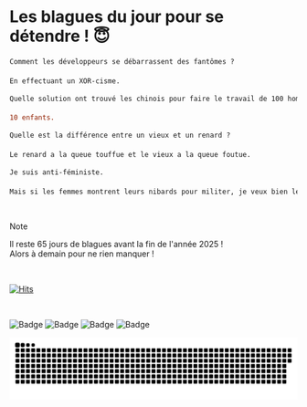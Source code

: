 
<h1>Les blagues du jour pour se détendre ! 😇</h1>

```diff
Comment les développeurs se débarrassent des fantômes ?

En effectuant un XOR-cisme.
```

```diff
Quelle solution ont trouvé les chinois pour faire le travail de 100 hommes ?

10 enfants.
```

```diff
Quelle est la différence entre un vieux et un renard ?

Le renard a la queue touffue et le vieux a la queue foutue.
```

```diff
Je suis anti-féministe.

Mais si les femmes montrent leurs nibards pour militer, je veux bien les soutenir.
```

<br/>

> [!NOTE]
> Il reste 65 jours de blagues avant la fin de l'année 2025 ! <br/>
> Alors à demain pour ne rien manquer !

<br/>


[![Hits](https://hits.seeyoufarm.com/api/count/incr/badge.svg?url=https%3A%2F%2Fgithub.com%2FClems02%2Fhit-counter&count_bg=%23003E80&title_bg=%235C9FE1&icon=powershell.svg&icon_color=%23FFFFFF&title=Visite&edge_flat=false)](https://hits.seeyoufarm.com)


<br/>


![Badge](https://img.shields.io/badge/Last%20updated%20on-white?style=for-the-badge&logo=clockify)   ![Badge](https://img.shields.io/badge/28/10-white?style=for-the-badge) ![Badge](https://img.shields.io/badge/at-white?style=for-the-badge) ![Badge](https://img.shields.io/badge/03:27-white?style=for-the-badge)


<p align="center">
 <img width="1000" src="assets/github-snake.svg" alt="snake"/>
</p>
